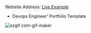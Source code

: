 Website Address: [Live Example](https://github.com/Mexxy-lab/Emeka_Portfolio.git)

- Devops Engineer' Portfolio Template


![ezgif com-gif-maker](https://user-images.githubusercontent.com/89073371/148211635-abdb3cd5-1099-46fc-beb7-d16008cf9704.gif)